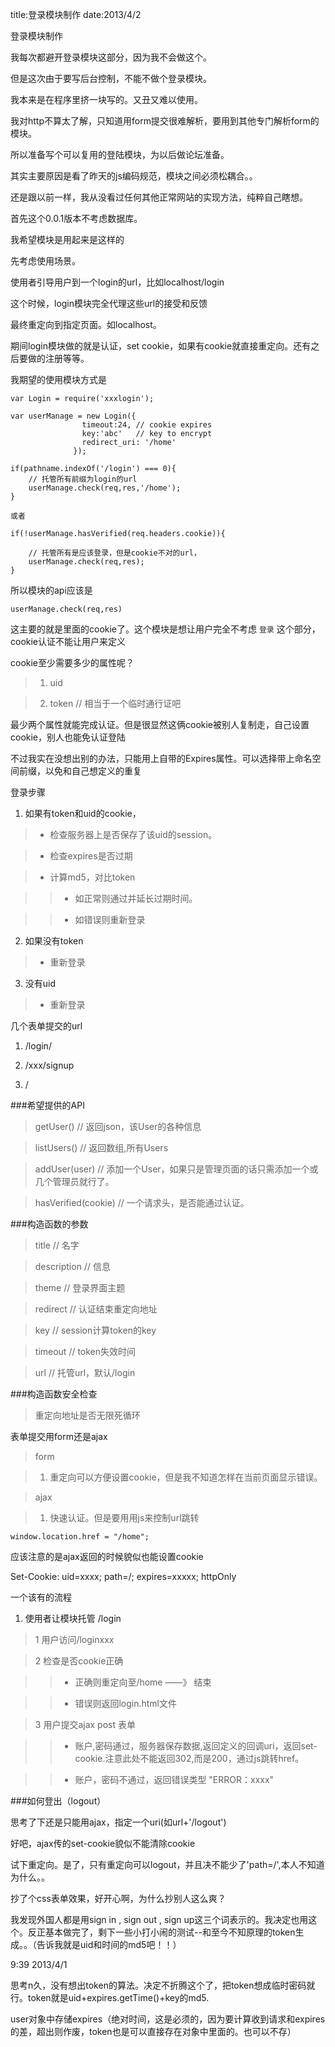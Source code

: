 title:登录模块制作
date:2013/4/2

登录模块制作

我每次都避开登录模块这部分，因为我不会做这个。

但是这次由于要写后台控制，不能不做个登录模块。

我本来是在程序里挤一块写的。又丑又难以使用。

我对http不算太了解，只知道用form提交很难解析，要用到其他专门解析form的模块。

所以准备写个可以复用的登陆模块，为以后做论坛准备。

其实主要原因是看了昨天的js编码规范，模块之间必须松耦合。。

还是跟以前一样，我从没看过任何其他正常网站的实现方法，纯粹自己瞎想。

首先这个0.0.1版本不考虑数据库。

我希望模块是用起来是这样的

先考虑使用场景。

使用者引导用户到一个login的url，比如localhost/login

这个时候，login模块完全代理这些url的接受和反馈

最终重定向到指定页面。如localhost。

期间login模块做的就是认证，set cookie，如果有cookie就直接重定向。还有之后要做的注册等等。

我期望的使用模块方式是

	var Login = require('xxxlogin');

	var userManage = new Login({
					timeout:24, // cookie expires
					key:'abc'	// key to encrypt
					redirect_uri: '/home'
				  });
	
	if(pathname.indexOf('/login') === 0){ 
		// 托管所有前缀为login的url
		userManage.check(req,res,'/home');
	}

	或者

	if(!userManage.hasVerified(req.headers.cookie)){ 

		// 托管所有是应该登录，但是cookie不对的url，
		userManage.check(req,res);
	}
	
所以模块的api应该是

	userManage.check(req,res)

这主要的就是里面的cookie了。这个模块是想让用户完全不考虑 `登录` 这个部分，cookie认证不能让用户来定义

cookie至少需要多少的属性呢？

 >1. uid

 >2. token // 相当于一个临时通行证吧

最少两个属性就能完成认证。但是很显然这俩cookie被别人复制走，自己设置cookie，别人也能免认证登陆

不过我实在没想出别的办法，只能用上自带的Expires属性。可以选择带上命名空间前缀，以免和自己想定义的重复

登录步骤

1. 如果有token和uid的cookie，

 >+ 检查服务器上是否保存了该uid的session。

 >+ 检查expires是否过期

 >+ 计算md5，对比token

 >>+ 如正常则通过并延长过期时间。

 >>+ 如错误则重新登录

2. 如果没有token

 >+ 重新登录

3. 没有uid

 >+ 重新登录

几个表单提交的url

1. /login/

2. /xxx/signup

3. /

###希望提供的API

 >getUser() // 返回json，该User的各种信息

 >listUsers() // 返回数组,所有Users

 >addUser(user) // 添加一个User，如果只是管理页面的话只需添加一个或几个管理员就行了。

 >hasVerified(cookie) // 一个请求头，是否能通过认证。

###构造函数的参数

 >title // 名字
 
 >description // 信息 

 >theme // 登录界面主题

 >redirect // 认证结束重定向地址

 >key // session计算token的key

 >timeout // token失效时间

 >url // 托管url，默认/login

###构造函数安全检查

 >重定向地址是否无限死循环

表单提交用form还是ajax

 >form

 >1. 重定向可以方便设置cookie，但是我不知道怎样在当前页面显示错误。

 >ajax

 >1. 快速认证。但是要用用js来控制url跳转

	window.location.href = "/home";

应该注意的是ajax返回的时候貌似也能设置cookie

Set-Cookie: uid=xxxx; path=/; expires=xxxxx; httpOnly

一个该有的流程

1. 使用者让模块托管 /login

 >1 用户访问/loginxxx

 >2 检查是否cookie正确

 >>+ 正确则重定向至/home ——》 结束

 >>+ 错误则返回login.html文件

 >3 用户提交ajax post 表单

 >>+ 账户,密码通过，服务器保存数据,返回定义的回调uri，返回set-cookie.注意此处不能返回302,而是200，通过js跳转href。	

 >>+ 账户，密码不通过，返回错误类型	"ERROR：xxxx"

###如何登出（logout）

思考了下还是只能用ajax，指定一个uri(如url+'/logout')

好吧，ajax传的set-cookie貌似不能清除cookie

试下重定向。是了，只有重定向可以logout，并且决不能少了'path=/',本人不知道为什么。。

抄了个css表单效果，好开心啊，为什么抄别人这么爽？

我发现外国人都是用sign in , sign out , sign up这三个词表示的。我决定也用这个。反正基本做完了，剩下一些小打小闹的测试--和至今不知原理的token生成。。（告诉我就是uid和时间的md5吧！！）

9:39 2013/4/1

思考n久，没有想出token的算法。决定不折腾这个了，把token想成临时密码就行。token就是uid+expires.getTime()+key的md5.

user对象中存储expires（绝对时间，这是必须的，因为要计算收到请求和expires的差，超出则作废，token也是可以直接存在对象中里面的。也可以不存）

 